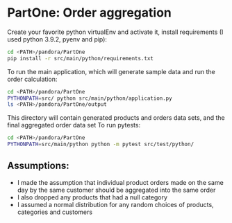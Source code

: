 # PartOne: Order aggregation

Create your favorite python virtualEnv and activate it, install requirements (I used python 3.9.2, pyenv and pip):
```bash
cd <PATH>/pandora/PartOne
pip install -r src/main/python/requirements.txt
```
To run the main application, which will generate sample data and run the order calculation:
```bash
cd <PATH>/pandora/PartOne
PYTHONPATH=src/ python src/main/python/application.py
ls <PATH>/pandora/PartOne/output
```
This directory will contain generated products and orders data sets, and the final aggregated order data set
To run pytests:
```bash
cd <PATH>/pandora/PartOne
PYTHONPATH=src/main/python python -m pytest src/test/python/
```

## Assumptions:
- I made the assumption that individual product orders made on the same day by the same customer should be aggregated into the same order
- I also dropped any products that had a null category
- I assumed a normal distribution for any random choices of products, categories and customers
